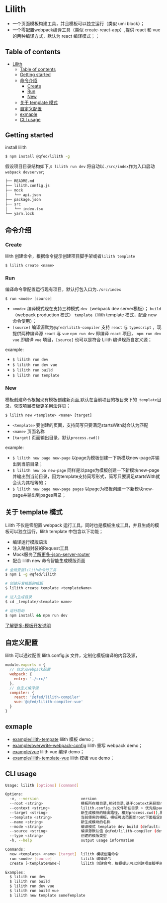 # Lilith

- 一个页面模板构建工具，并且模板可以独立运行（类似 umi block）；
- 一个零配置webpack编译工具（类似 create-react-app）,提供 react 和 vue 的两种编译方式，默认为 react 编译模式；；

## Table of contents

- [Lilith](#lilith)
  - [Table of contents](#table-of-contents)
  - [Getting started](#getting-started)
  - [命令介绍](#%e5%91%bd%e4%bb%a4%e4%bb%8b%e7%bb%8d)
    - [Create](#create)
    - [Run](#run)
    - [New](#new)
  - [关于 template 模式](#%e5%85%b3%e4%ba%8e-template-%e6%a8%a1%e5%bc%8f)
  - [自定义配置](#%e8%87%aa%e5%ae%9a%e4%b9%89%e9%85%8d%e7%bd%ae)
  - [exmaple](#exmaple)
  - [CLI usage](#cli-usage)
  
## Getting started

install lilith

```bash
$ npm install @qfed/lilith -g
```

假设项目目录结构如下,`$ lilith run dev` 将自动以`./src/index`作为入口启动 `webpack devserver`;

```bash
├── README.md
├── lilith.config.js
├── mock
│   └── api.json
├── package.json
├── src
│   └── index.tsx
└── yarn.lock
```

## 命令介绍

### Create

lilith 创建命令，根据命令提示创建项目脚手架或者`lilith template`

`$ lilith create <name>`


### Run 

编译命令零配置运行现有项目，默认打包入口为`./src/index`

`$ run <mode> [source]` 

- `<mode>` 编译模式现在支持三种模式 `dev`（webpack dev server模板）； `build`（webpack production 模式） `template`（lilith template 模式，配合 new 命令使用）；
- `[source]` 编译源默为`@qfed/lilith-compiler` 支持 `react` 与 `typescript` ，现提供两种编译源 `react` 与 `vue` `npm run dev` 即编译 `react` 项目， `npm run dev vue` 即编译 `vue` 项目，`[source]` 也可以是符合 Lilith 编译规范自定义源；

example:

- `$ lilith run dev`
- `$ lilith run dev vue`
- `$ lilith run build`
- `$ lilith run template`



### New

模板创建命令根据现有模板创建新页面,默认在当前项目的根目录下的`_template`目录，获取项目模板[更多用法详见](https://github.com/advence-liz/quickly-template)；

`$ lilith new <template> <name> [target]`

- `<template>` 要创建的页面，支持简写只要满足startsWith就会认为匹配
- `<name>` 页面名称
- `[target]` 页面输出目录，默认`process.cwd()`

example:

- `$ lilith new page new-page` 以page为模板创建一下新模块new-page并输出到当前目录；
- `$ lilith new pa new-page` 同样是以page为模板创建一下新模块new-page并输出到当前目录，因为template支持简写形式，简写只要满足startsWith就会认为其相等的；
- `$ lilith new page new-page pages` 以page为模板创建一下新模块new-page并输出到pages目录；

## 关于 template 模式

Lilith 不仅是零配置 webpack 运行工具，同时也是模板生成工具，并且生成的模板可以独立运行，lilith template 中包含以下功能；
  - 编译运行模版语法
  - 注入略加封装的Request工具
  - Mock服务[了解更多-json-server-router](https://github.com/advence-liz/json-server-router)
  - 配合 lilith new 命令智能生成模版页面

```bash
# 全局安装lilith命令行工具
$ npm i -g @qfed/lilith 

# 创建开发模版的模版
$ lilith create template <templateName> 

# 进入生成目录
$ cd _template/<template name>

# 运行启动
$ npm install && npm run dev
```

[了解更多-模板开发说明](./packages/lilith-cli/_template/template/README.md)


## 自定义配置

lilith 可以通过配置 lilith.config.js 文件，定制化模版编译的内容及源，

```javascript
module.exports = {
  // 自定义webpack配置
  webpack: {
    entry: './src/'
  },
  // 自定义编译源
  compiler: {
    react: '@qfed/lilith-compiler'
    vue:'@qfed/lilith-compiler-vue'
  }
}
```

## exmaple

- [example/lilith-tempate](./packages/lilith-cli/example/lilith-template/) lilith 模板 demo；
- [example/overwrite-webpack-config](./packages/lilith-cli/example/overwrite-webpack-config/) lilith 重写 webpack demo；
- [example/vue](./packages/lilith-cli/example/vue/) lilith vue 编译 demo；
- [example/lilith-template-vue](./packages/lilith-cli/example/lilith-template-vue/) lilith 模板 vue demo；


## CLI usage

```bash
Usage: lilith [options] [command]

Options:
  -v, --version                   version
  --root <string>                 模板所在根目录,相对目录,基于context来获取root的绝对路径，默认值"_template" (default: "_template")
  --context <string>              lilith.config.js文件所在目录 > 优先级package.json所在目录 > process.cwd() (default: process.cwd())
  --target <string>               新生成模块的输出路径，相对process.cwd(),默认"." (default: ".")
  --template <string>             当前使用的模板，模板可选范围即root下面指定的模板，支持简写即当前有模板page那么p,pa,pag等效
  --name <string>                 新生成模块的名称
  --mode <string>                 编译模式 template dev build (default: "dev")
  --source <string>               编译源默认值 @qfed/lilith-compiler (default: "@qfed/lilith-compiler")
  --type <string>                 创建的模版类型
  -h, --help                      output usage information

Commands:
  new <template> <name> [target]  lilith 模板创建命令
  run <mode> [source]             lilith 编译命令
  create [<templateName>]         lilith 创建命令，根据提示可以创建项目脚手架或者lilith模板

Examples:
  $ lilith run dev
  $ lilith run build
  $ lilith run dev vue
  $ lilith run build vue
  $ lilith new template someTemplate
```  
